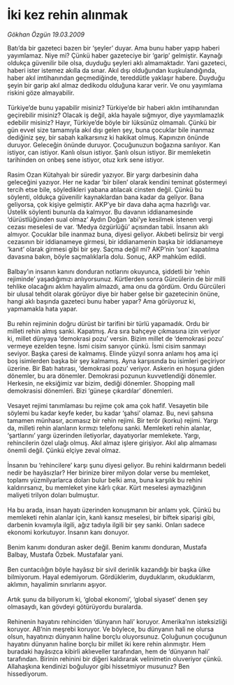 # İki kez rehin alınmak

*Gökhan Özgün 19.03.2009*

<div class="taraf_structure_2col_1zq">
<div class="margen_n">



 <p>Batı’da bir gazeteci bazen bir ‘şeyler’ duyar. Ama bunu haber yapıp haberi yayımlamaz. Niye mi? Çünkü haber gazeteciye bir ‘garip’ gelmiştir. Kaynağı oldukça güvenilir bile olsa, duyduğu şeyleri aklı almamaktadır. Yani gazeteci, haberi ister istemez akılla da sınar. Akıl dışı olduğundan kuşkulandığında, haber akıl imtihanından geçmediğinde, tereddütle yaklaşır habere. Duyduğu şeyin bir garip akıl almaz dedikodu olduğuna karar verir. Ve onu yayımlama riskini göze almayabilir. <br/><br/>Türkiye’de bunu yapabilir misiniz? Türkiye’de bir haberi aklın imtihanından geçirebilir misiniz? Olacak iş değil, akla hayale sığmıyor, diye yayımlamazlık edebilir misiniz? Hayır, Türkiye’de böyle bir lüksünüz olmamalı. Çünkü bir gün evvel size tamamıyla akıl dışı gelen şey, buna çocuklar bile inanmaz dediğiniz şey, bir sabah kalkarsınız ki hakikat olmuş. Kapınızın önünde duruyor. Geleceğin önünde duruyor. Çocuğunuzun boğazına sarılıyor. Kan istiyor, can istiyor. Kanlı olsun istiyor. Şanlı olsun istiyor. Bir memleketin tarihinden on onbeş sene istiyor, otuz kırk sene istiyor. <br/><br/>Rasim Ozan Kütahyalı bir süredir yazıyor. Bir yargı darbesinin daha geleceğini yazıyor. Her ne kadar ‘bir bilen’ olarak kendini teminat göstermeyi tercih etse bile, söyledikleri yabana atılacak cinsten değil. Çünkü bu söylenti, oldukça güvenilir kaynaklardan bana kadar da geliyor. Bana geliyorsa, çok kişiye gelmiştir. AKP’ye bir dava daha açma hazırlığı var. Üstelik söylenti bununla da kalmıyor. Bu davanın iddianamesinde ‘dürüstlüğünden sual olmaz’ Aydın Doğan ‘abi’ye kesilmek istenen vergi cezası meselesi de var. ‘Medya özgürlüğü’ açısından tabii. İnsanın aklı almıyor. Çocuklar bile inanmaz buna, diyesi geliyor. Akıbeti belirsiz bir vergi cezasının bir iddianameye girmesi, bir iddianamenin başka bir iddianameye ‘kanıt’ olarak girmesi gibi bir şey. Saçma değil mi? AKP’nin ‘son’ kapatılma davasına bakın, böyle saçmalıklarla dolu. Sonuç, AKP mahkûm edildi. <br/><br/>Balbay’ın insanın kanını donduran notlarını okuyunca, şiddetli bir ‘rehin rejiminde’ yaşadığımızı anlıyorsunuz. Kürtlerden sonra Gürcülerin de bir milli tehlike olacağını aklım hayalim almazdı, ama onu da gördüm. Ordu Gürcüleri bir ulusal tehdit olarak görüyor diye bir haber gelse bir gazetecinin önüne, hangi aklı başında gazeteci bunu haber yapar? Ama görüyoruz ki, yapmamakla hata yapar. <br/><br/>Bu rehin rejiminin doğru dürüst bir tarifini bir türlü yapamadık. Ordu bir milleti rehin almış sanki. Kapatmış. Ara sıra bahçeye çıkmasına izin veriyor ki, millet dünyaya ‘demokrasi pozu’ versin. Bizim millet de ‘demokrasi pozu’ vermeye ezelden teşne. İsmi cisim sanıyor çünkü. İsmi cisim sanmayı seviyor. Başka çaresi de kalmamış. Elinde yüzyıl sonra anlamı hoş ama içi boş isimlerden başka bir şey kalmamış. Ayna karşısında bu isimleri geçiriyor üzerine. Bir Batı hatırası, ‘demokrasi pozu’ veriyor. Askerin en hoşuna giden dönemler, bu ara dönemler. Demokrasi pozunun kuvvetlendiği dönemler. Herkesin, ne eksiğimiz var bizim, dediği dönemler. Shopping mall demokrasisi dönemleri. Bizi ‘güneşe çıkardılar’ dönemleri. <br/><br/>Vesayet rejimi tanımlaması bu rejime çok ama çok hafif. Vesayetin bile söylemi bu kadar keyfe keder, bu kadar ‘şahsi’ olamaz. Bu, nevi şahsına tamamen münhasır, acımasız bir rehin rejimi. Bir terör (korku) rejimi. Yargı da, milleti rehin alanların kırmızı telefonu sanki. Memleketi rehin alanlar, ‘şartlarını’ yargı üzerinden iletiyorlar, dayatıyorlar memlekete. Yargı, rehincilerin özel ulağı olmuş. Akıl almaz işlere girişiyor. Akıl alıp almaması önemli değil. Çünkü elçiye zeval olmaz. <br/><br/>İnsanın bu ‘rehincilere’ karşı şunu diyesi geliyor. Bu rehini kaldırmanın bedeli nedir be hayâsızlar? Her birinize birer milyon dolar verse bu memleket, toplamı yüzmilyarlarca doları bulur belki ama, buna karşılık bu rehini kaldırırsanız, bu memleket yine kârlı çıkar. Kürt meselesi aymazlığının maliyeti trilyon doları bulmuştur. <br/><br/>Ha bu arada, insan hayatı üzerinden konuşmanın bir anlamı yok. Çünkü bu memleketi rehin alanlar için, kanlı kansız meselesi, bir biftek siparişi gibi, darbenin kıvamıyla ilgili, ağız tadıyla ilgili bir şey sanki. Onları sadece ekonomi korkutuyor. İnsanın kanı donuyor. <br/><br/>Benim kanımı donduran asker değil. Benim kanımı donduran, Mustafa Balbay, Mustafa Özbek. Mustafalar yani. <br/><br/>Ben cuntacılığın böyle hayâsız bir sivil derinlik kazandığı bir başka ülke bilmiyorum. Hayal edemiyorum. Gördüklerim, duyduklarım, okuduklarım, aklımın, hayalimin sınırlarını aşıyor. <br/><br/>Artık şunu da biliyorum ki, ‘global ekonomi’, ‘global siyaset’ denen şey olmasaydı, kan gövdeyi götürüyordu buralarda. <br/><br/>Rehinenin hayatını rehinciden ‘dünyanın hali’ koruyor. Amerika’nın isteksizliği koruyor. AB’nin meşrebi koruyor. Ve böylece, bu dünyanın hali ne olursa olsun, hayatınızı dünyanın haline borçlu oluyorsunuz. Çoluğunun çocuğunun hayatını dünyanın haline borçlu bir millet iki kere rehin alınmıştır. Hem buradaki hayâsızca kibirli aklıeveller tarafından, hem de ‘dünyanın hali’ tarafından. Birinin rehinini bir diğeri kaldırarak velinimetin oluveriyor çünkü. Allahaşkına kendinizi boğuluyor gibi hissetmiyor musunuz? Ben hissediyorum.</p>
<br/>
<br/>
<br/>



<br/>


<div id="taraf_not">
</div>

</div>


</div>
